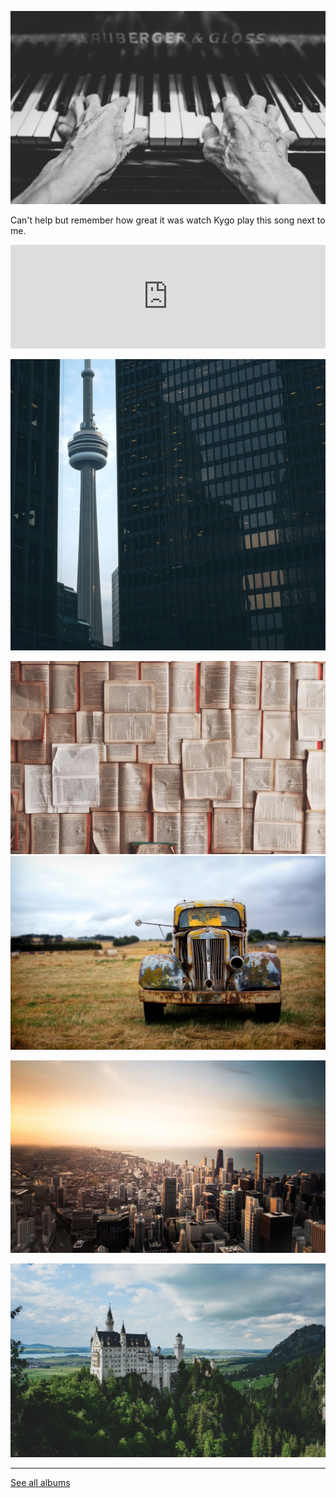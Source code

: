 
![](https://raw.githubusercontent.com/firepress-org/themes-content/master/112_readiness/images/album-two/pascal-trip_201.jpg)

Can't help but remember how great it was watch Kygo play this song next to me.

<iframe width="100%" height="166" scrolling="no" frameborder="no" src="https://w.soundcloud.com/player/?url=https%3A//api.soundcloud.com/tracks/219961587&amp;color=ff5500&amp;auto_play=false&amp;hide_related=false&amp;show_comments=true&amp;show_user=true&amp;show_reposts=false"></iframe>

![](https://raw.githubusercontent.com/firepress-org/themes-content/master/112_readiness/images/album-two/pascal-trip_202.jpg)

![](https://raw.githubusercontent.com/firepress-org/themes-content/master/112_readiness/images/album-two/pascal-trip_203.jpg)
![](https://raw.githubusercontent.com/firepress-org/themes-content/master/112_readiness/images/album-two/pascal-trip_204.jpg)

![](https://raw.githubusercontent.com/firepress-org/themes-content/master/112_readiness/images/album-two/pascal-trip_205.jpg)

![](https://raw.githubusercontent.com/firepress-org/themes-content/master/112_readiness/images/album-two/pascal-trip_206.jpg)

---

<a href="/focusing-on-pictures/" class="button button-block button-primary button-rounded">See all albums</a><br>
